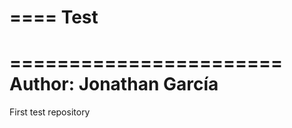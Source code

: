 ====
Test
====

=======================
Author: Jonathan García
=======================

First test repository
